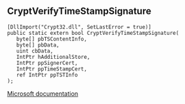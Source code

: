 ## CryptVerifyTimeStampSignature

```
[DllImport("Crypt32.dll", SetLastError = true)]
public static extern bool CryptVerifyTimeStampSignature(
   byte[] pbTSContentInfo,
   byte[] pbData,
   uint cbData,
   IntPtr hAdditionalStore,
   IntPtr ppSignerCert,
   IntPtr ppTimeStampCert,
   ref IntPtr ppTSTInfo
);
```

[Microsoft documentation](https://docs.microsoft.com/en-us/windows/win32/api/wincrypt/nf-wincrypt-cryptverifytimestampsignature)
